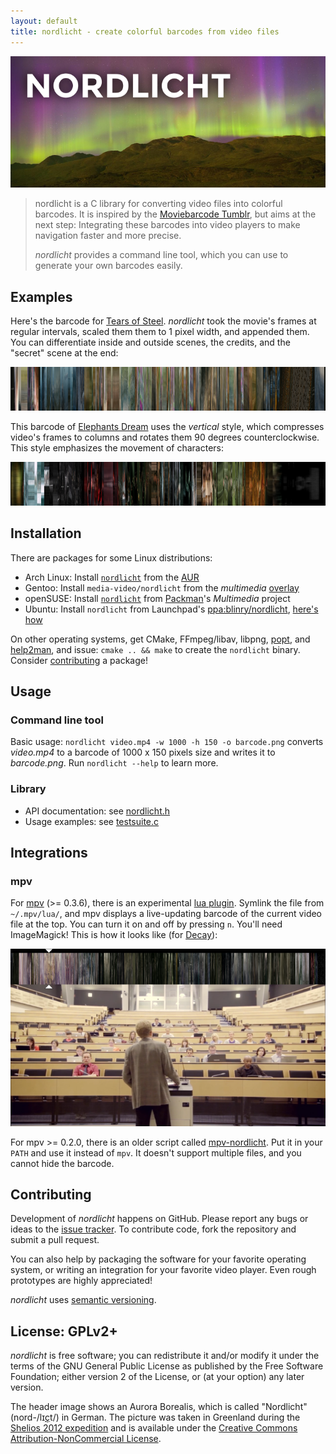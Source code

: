 ```yaml
---
layout: default
title: nordlicht - create colorful barcodes from video files
---
```


![](/images/nordlicht-logo.png)

> nordlicht is a C library for converting video files into colorful barcodes. It is inspired by the [Moviebarcode Tumblr](http://moviebarcode.tumblr.com/), but aims at the next step: Integrating these barcodes into video players to make navigation faster and more precise.
>
> *nordlicht* provides a command line tool, which you can use to generate your own barcodes easily.

## Examples

Here's the barcode for [Tears of Steel](http://tearsofsteel.org/). *nordlicht* took the movie's frames at regular intervals, scaled them them to 1 pixel width, and appended them. You can differentiate inside and outside scenes, the credits, and the "secret" scene at the end:

![](/images/tears-of-steel.png)

This barcode of [Elephants Dream](http://www.elephantsdream.org/) uses the *vertical* style, which compresses video's frames to columns and rotates them 90 degrees counterclockwise. This style emphasizes the movement of characters:

![](/images/elephants-dream-vertical.png)

## Installation

There are packages for some Linux distributions:

- Arch Linux: Install [`nordlicht`](https://aur.archlinux.org/packages/nordlicht/) from the [AUR](https://wiki.archlinux.org/index.php/Arch_User_Repository)
- Gentoo: Install `media-video/nordlicht` from the *multimedia* [overlay](https://www.gentoo.org/proj/en/overlays/userguide.xml)
- openSUSE: Install [`nordlicht`](http://packman.links2linux.de/package/nordlicht) from [Packman](http://en.opensuse.org/Additional_package_repositories#Packman)'s *Multimedia* project
- Ubuntu: Install `nordlicht` from Launchpad's [ppa:blinry/nordlicht](https://launchpad.net/~blinry/+archive/nordlicht), [here's how](https://help.launchpad.net/Packaging/PPA/InstallingSoftware)

On other operating systems, get CMake, FFmpeg/libav, libpng, [popt](http://freecode.com/projects/popt), and [help2man](https://www.gnu.org/software/help2man/), and issue: `cmake .. && make` to create the `nordlicht` binary. Consider [contributing](#contributing) a package!

## Usage

### Command line tool

Basic usage: `nordlicht video.mp4 -w 1000 -h 150 -o barcode.png` converts *video.mp4* to a barcode of 1000 x 150 pixels size and writes it to *barcode.png*. Run `nordlicht --help` to learn more.

### Library

- API documentation: see [nordlicht.h](http://github.com/nordlicht/nordlicht/blob/master/nordlicht.h)
- Usage examples: see [testsuite.c](http://github.com/nordlicht/nordlicht/blob/master/testsuite.c)

## Integrations

### mpv

For [mpv](http://mpv.io/) (>= 0.3.6), there is an experimental [lua plugin](http://github.com/nordlicht/nordlicht/blob/master/utils/mpv-nordlicht.lua). Symlink the file from `~/.mpv/lua/`, and mpv displays a live-updating barcode of the current video file at the top. You can turn it on and off by pressing `n`. You'll need ImageMagick! This is how it looks like (for [Decay](http://www.decayfilm.com/)):

![](/images/mpv-integration.png)

For mpv >= 0.2.0, there is an older script called [mpv-nordlicht](http://github.com/nordlicht/nordlicht/blob/master/utils/mpv-nordlicht). Put it in your `PATH` and use it instead of `mpv`. It doesn't support multiple files, and you cannot hide the barcode.

## Contributing

Development of *nordlicht* happens on GitHub. Please report any bugs or ideas to the [issue tracker](https://github.com/nordlicht/nordlicht/issues). To contribute code, fork the repository and submit a pull request.

You can also help by packaging the software for your favorite operating system, or writing an integration for your favorite video player. Even rough prototypes are highly appreciated!

*nordlicht* uses [semantic versioning](http://semver.org/).

## License: GPLv2+

*nordlicht* is free software; you can redistribute it and/or modify it under the terms of the GNU General Public License as published by the Free Software Foundation; either version 2 of the License, or (at your option) any later version.

The header image shows an Aurora Borealis, which is called "Nordlicht" (nord-/lɪ[ç](https://en.wikipedia.org/wiki/Voiceless_palatal_fricative)t/) in German. The picture was taken in Greenland during the [Shelios 2012 expedition](http://shelios.com/sh2012) and is available under the [Creative Commons Attribution-NonCommercial License](https://creativecommons.org/licenses/by-nc/2.0/).
